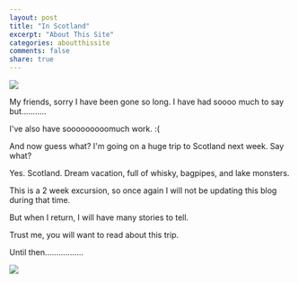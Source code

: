 ```yaml
---
layout: post
title: "In Scotland"
excerpt: "About This Site"
categories: aboutthissite
comments: false
share: true
---
```


![](https://media.nationalgeographic.org/assets/photos/e99/29c/e9929c77-5133-4896-a281-0e0377b78c51.jpg)




My friends, sorry I have been gone so long. I have had soooo much to say but...........


I've also have sooooooooomuch work. :(





And now guess what? I'm going on a huge trip to Scotland next week. Say what? 

Yes. Scotland. Dream vacation, full of whisky, bagpipes, and lake monsters.


This is a 2 week excursion, so once again I will not be updating this blog during that time.


But when I return, I will have many stories to tell. 

Trust me, you will want to read about this trip.


Until then.................


![](https://i3.cpcache.com/product/1317117738/slainte_scottish_drinkware_tile_coaster.jpg?side=Front&height=460&width=460&qv=90)

